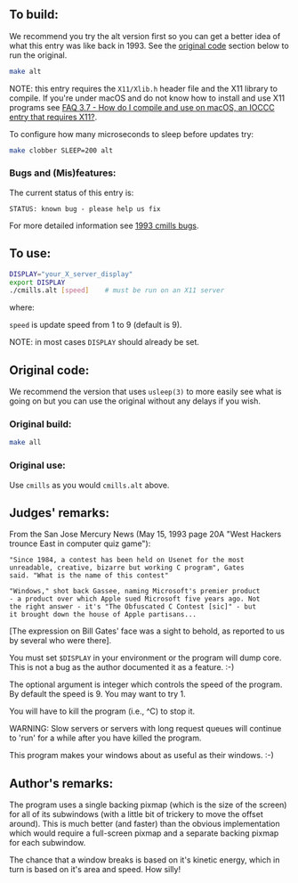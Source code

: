 ## To build:

We recommend you try the alt version first so you can get a better idea of what
this entry was like back in 1993. See the [original code](#original-code)
section below to run the original.

```sh
make alt
```

NOTE: this entry requires the `X11/Xlib.h` header file and the X11 library to
compile. If you're under macOS and do not know how to install and use X11
programs see [FAQ 3.7  - How do I compile and use on macOS, an IOCCC entry that
requires X11?](../../faq.html#X11macos).


To configure how many microseconds to sleep before updates try:

```sh
make clobber SLEEP=200 alt
```



### Bugs and (Mis)features:

The current status of this entry is:

```
STATUS: known bug - please help us fix
```

For more detailed information see [1993 cmills bugs](../../bugs.html#1993_cmills).


## To use:

```sh
DISPLAY="your_X_server_display"
export DISPLAY
./cmills.alt [speed]	# must be run on an X11 server
```

where:

`speed` is update speed from 1 to 9 (default is 9).


NOTE: in most cases `DISPLAY` should already be set.


## Original code:

We recommend the version that uses `usleep(3)` to more easily see what is going
on but you can use the original without any delays if you wish.


### Original build:

```sh
make all
```


### Original use:

Use `cmills` as you would `cmills.alt` above.


## Judges' remarks:

From the San Jose Mercury News (May 15, 1993 page 20A "West Hackers
trounce East in computer quiz game"):


```
"Since 1984, a contest has been held on Usenet for the most
unreadable, creative, bizarre but working C program", Gates
said. "What is the name of this contest"

"Windows," shot back Gassee, naming Microsoft's premier product
- a product over which Apple sued Microsoft five years ago. Not
the right answer - it's "The Obfuscated C Contest [sic]" - but
it brought down the house of Apple partisans...
```

[The expression on Bill Gates' face was a sight to behold, as reported
to us by several who were there].

You must set `$DISPLAY` in your environment or the program will
dump core.  This is not a bug as the author documented it as
a feature.  :-)

The optional argument is integer which controls the speed of the
program.  By default the speed is 9.  You may want to try 1.

You will have to kill the program (i.e., ^C) to stop it.

WARNING: Slow servers or servers with long request queues will
continue to 'run' for a while after you have killed
the program.

This program makes your windows about as useful as their windows. :-)


## Author's remarks:

The program uses a single backing pixmap (which is the size of the
screen) for all of its subwindows (with a little bit of trickery to
move the offset around).  This is much better (and faster) than the
obvious implementation which would require a full-screen pixmap and
a separate backing pixmap for each subwindow.

The chance that a window breaks is based on it's kinetic energy,
which in turn is based on it's area and speed.  How silly!


<!--

    Copyright © 1984-2024 by Landon Curt Noll. All Rights Reserved.

    You are free to share and adapt this file under the terms of this license:

	Creative Commons Attribution-ShareAlike 4.0 International (CC BY-SA 4.0)

    For more information, see:

	https://creativecommons.org/licenses/by-sa/4.0/

-->
